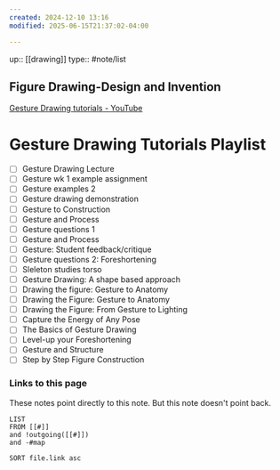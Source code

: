 ```yaml
---
created: 2024-12-10 13:16
modified: 2025-06-15T21:37:02-04:00

---
```

up::  [[drawing]]
type:: #note/list
## Figure Drawing-Design and Invention

[Gesture Drawing tutorials - YouTube](https://www.youtube.com/playlist?list=PLQOGKNmiKFwVNYwIlrUIlmGFT2QlB9hVz)

# Gesture Drawing Tutorials Playlist

- [ ] Gesture Drawing Lecture
- [ ] Gesture wk 1 example assignment
- [ ] Gesture examples 2
- [ ] Gesture drawing demonstration
- [ ] Gesture to Construction
- [ ] Gesture and Process
- [ ] Gesture questions 1
- [ ] Gesture and Process
- [ ] Gesture: Student feedback/critique
- [ ] Gesture questions 2: Foreshortening
- [ ] Sleleton studies torso
- [ ] Gesture Drawing: A shape based approach
- [ ] Drawing the figure: Gesture to Anatomy
- [ ] Drawing the Figure: Gesture to Anatomy
- [ ] Drawing the Figure: From Gesture to Lighting
- [ ] Capture the Energy of Any Pose
- [ ] The Basics of Gesture Drawing
- [ ] Level-up your Foreshortening
- [ ] Gesture and Structure
- [ ] Step by Step Figure Construction

### Links to this page
These notes point directly to this note. But this note doesn't point back.
```dataview
LIST
FROM [[#]]
and !outgoing([[#]])
and -#map

SORT file.link asc
```
